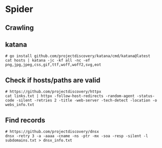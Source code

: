 # Spider


## Crawling

## katana

```
# go install github.com/projectdiscovery/katana/cmd/katana@latest
cat hosts | katana -jc -kf all -nc -ef png,jpg,jpeg,css,gif,ttf,woff,woff2,svg,eot
```

## Check if hosts/paths are valid

```
# https://github.com/projectdiscovery/httpx
cat links.txt | httpx -follow-host-redirects -random-agent -status-code -silent -retries 2 -title -web-server -tech-detect -location -o webs_info.txt
```

## Find records

```
# https://github.com/projectdiscovery/dnsx
dnsx -retry 3 -a -aaaa -cname -ns -ptr -mx -soa -resp -silent -l subdomains.txt > dnsx_info.txt
```
